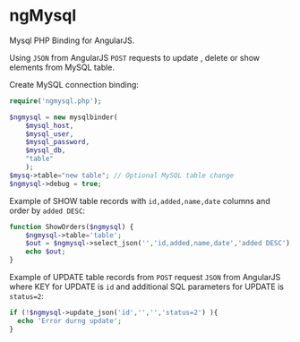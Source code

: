 # ngMysql
Mysql PHP Binding for AngularJS.

Using  `JSON` from AngularJS `POST` requests to update , delete or show elements from  MySQL table.

Create MySQL connection binding:
```php
require('ngmysql.php');

$ngmysql = new mysqlbinder(
	$mysql_host,
	$mysql_user,
	$mysql_password, 
	$mysql_db, 
	"table"
	);
$mysq->table="new table"; // Optional MySQL table change
$ngmysql->debug = true;

```

Example of SHOW table records with `id,added,name,date` columns and order by `added DESC`:
```php
function ShowOrders($ngmysql) {
	$ngmysql->table='table';
	$out = $ngmysql->select_json('','id,added,name,date','added DESC');
	echo $out;
}

```

Example of UPDATE table records from `POST` request `JSON` from AngularJS where KEY for UPDATE is `id` and additional SQL parameters for UPDATE is `status=2`:
```php
if (!$ngmysql->update_json('id','','','status=2') ){
  echo 'Error durng update';
}
```
